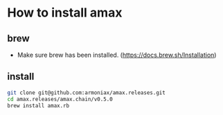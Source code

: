 # How to install amax
## brew
- Make sure brew has been installed. (https://docs.brew.sh/Installation)

## install
```bash
git clone git@github.com:armoniax/amax.releases.git
cd amax.releases/amax.chain/v0.5.0
brew install amax.rb
```
